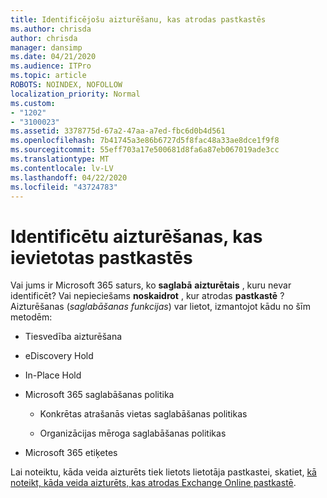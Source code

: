 ```yaml
---
title: Identificējošu aizturēšanu, kas atrodas pastkastēs
ms.author: chrisda
author: chrisda
manager: dansimp
ms.date: 04/21/2020
ms.audience: ITPro
ms.topic: article
ROBOTS: NOINDEX, NOFOLLOW
localization_priority: Normal
ms.custom:
- "1202"
- "3100023"
ms.assetid: 3378775d-67a2-47aa-a7ed-fbc6d0b4d561
ms.openlocfilehash: 7b41745a3e86b6727d5f8fac48a33ae8dce1f9f8
ms.sourcegitcommit: 55eff703a17e500681d8fa6a87eb067019ade3cc
ms.translationtype: MT
ms.contentlocale: lv-LV
ms.lasthandoff: 04/22/2020
ms.locfileid: "43724783"
---
```

# <a name="identify-holds-placed-on-mailboxes"></a>Identificētu aizturēšanas, kas ievietotas pastkastēs

Vai jums ir Microsoft 365 saturs, ko **saglabā** **aizturētais** , kuru nevar identificēt? Vai nepieciešams **noskaidrot** , kur atrodas **pastkastē** ? Aizturēšanas (*saglabāšanas funkcijas*) var lietot, izmantojot kādu no šīm metodēm:
  
- Tiesvedība aizturēšana

- eDiscovery Hold

- In-Place Hold

- Microsoft 365 saglabāšanas politika 

  - Konkrētas atrašanās vietas saglabāšanas politikas

  - Organizācijas mēroga saglabāšanas politikas

- Microsoft 365 etiķetes

Lai noteiktu, kāda veida aizturēts tiek lietots lietotāja pastkastei, skatiet, [kā noteikt, kāda veida aizturēts, kas atrodas Exchange Online pastkastē](https://docs.microsoft.com/office365/securitycompliance/identify-a-hold-on-an-exchange-online-mailbox).
